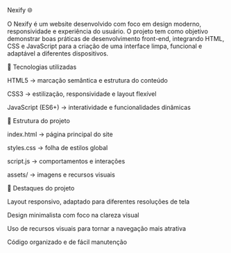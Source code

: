 Nexify 🌐

O Nexify é um website desenvolvido com foco em design moderno, responsividade e experiência do usuário.
O projeto tem como objetivo demonstrar boas práticas de desenvolvimento front-end, integrando HTML, CSS e JavaScript para a criação de uma interface limpa, funcional e adaptável a diferentes dispositivos.

🚀 Tecnologias utilizadas

HTML5 → marcação semântica e estrutura do conteúdo

CSS3 → estilização, responsividade e layout flexível

JavaScript (ES6+) → interatividade e funcionalidades dinâmicas

📂 Estrutura do projeto

index.html → página principal do site

styles.css → folha de estilos global

script.js → comportamentos e interações

assets/ → imagens e recursos visuais

📸 Destaques do projeto

Layout responsivo, adaptado para diferentes resoluções de tela

Design minimalista com foco na clareza visual

Uso de recursos visuais para tornar a navegação mais atrativa

Código organizado e de fácil manutenção
